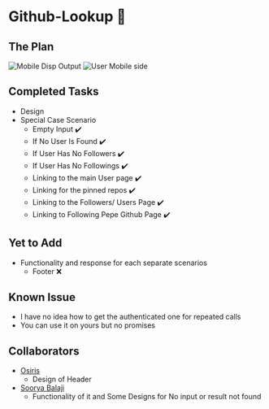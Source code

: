 # Github-Lookup 🔎


## The Plan
 ![Mobile Disp Output](https://github.com/NirmithVictor/Github-Lookup/blob/main/Output_Default.png)
 ![User Mobile side](https://github.com/NirmithVictor/Github-Lookup/blob/main/Output_User.png)

## Completed Tasks
- Design
- Special Case Scenario 
  - Empty Input ✔️
  - If No User Is Found ✔️
  - If User Has No Followers ✔️
  - If User Has No Followings ✔️
  - Linking to the main User page ✔️
  - Linking for the pinned repos ✔️
  - Linking to the Followers/ Users Page ✔️
  - Linking to Following Pepe Github Page ✔️

## Yet to Add
- Functionality and response for each separate scenarios
  - Footer ❌  

## Known Issue
- I have no idea how to get the authenticated one for repeated calls 
- You can use it on yours but no promises

## Collaborators
- [Osiris](https://github.com/PrivyLabs) 
    - Design of Header
- [Soorya Balaji](https://www.instagram.com/_celestial_03/) 
    - Functionality of it and Some Designs for No input or result not found
